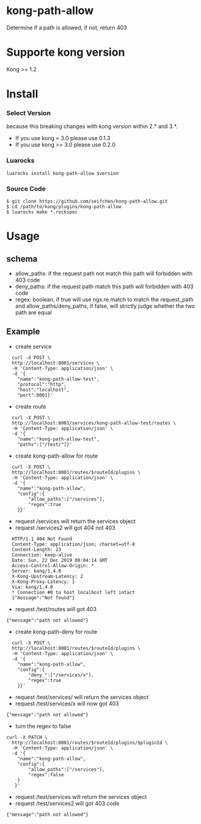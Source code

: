 # kong-path-allow
Determine if a path is allowed, if not, return 403
# Supporte kong version
Kong >= 1.2
# Install
### Select Version
because this breaking changes with kong version within 2.* and 3.*.
* If you use kong < 3.0 please use 0.1.3 
* If you use kong >= 3.0 please use 0.2.0
### Luarocks
```
luarocks install kong-path-allow $version 
```

### Source Code
```
$ git clone https://github.com/seifchen/kong-path-allow.git
$ cd /path/to/kong/plugins/kong-path-allow
$ luarocks make *.rockspec
```

# Usage
## schema
* allow_paths: if the request path not match this path will forbidden with 403 code
* deny_paths: if the request path match this path will forbidden with 403 code
* regex: boolean, if true will use ngx.re.match to match the request_path and allow_paths/deny_paths, if false, will strictly judge whether the two path are equal

## Example
* create service
```
  curl -X POST \
  http://localhost:8001/services \
  -H 'Content-Type: application/json' \
  -d '{
	"name":"kong-path-allow-test",
	"protocol":"http",
	"host":"localhost",
	"port":8001}'
```
* create route
```
  curl -X POST \
  http://localhost:8001/services/kong-path-allow-test/routes \
  -H 'Content-Type: application/json' \
  -d '{
	"name":"kong-path-allow-test",
	"paths":["/test/"]}'
```
* create kong-path-allow for route
```
  curl -X POST \
  http://localhost:8001/routes/$routeId/plugins \
  -H 'Content-Type: application/json' \
  -d '{
	"name":"kong-path-allow",
	"config":{
		"allow_paths":["/services"],
		"regex":true
	}}'
```
* request /services will return the services object
* request /services2 will got 404 not 403
```
  HTTP/1.1 404 Not Found
  Content-Type: application/json; charset=utf-8
  Content-Length: 23
  Connection: keep-alive
  Date: Sun, 22 Dec 2019 08:04:14 GMT
  Access-Control-Allow-Origin: *
  Server: kong/1.4.0
  X-Kong-Upstream-Latency: 2
  X-Kong-Proxy-Latency: 1
  Via: kong/1.4.0
  * Connection #0 to host localhost left intact
  {"message":"Not found"}
```
* request /test/routes will got 403
```
{"message":"path not allowed"}
```

* create kong-path-deny for route
```
  curl -X POST \
  http://localhost:8001/routes/$routeId/plugins \
  -H 'Content-Type: application/json' \
  -d '{
	"name":"kong-path-allow",
	"config":{
		"deny_":["/services/x"],
		"regex":true
	}}'
```
* request /test/services/ will return the services object
* request /test/services/x will now got 403 
```
{"message":"path not allowed"}
```


* turn the regex to false
```
curl -X PATCH \
  http://localhost:8001/routes/$routeId/plugins/$pluginId \
  -H 'Content-Type: application/json' \
  -d '{
	"name":"kong-path-allow",
	"config":{
		"allow_paths":["/services"],
		"regex":false
	}
   }'
```

* request /test/services will return the services object
* request /test/services2 will got 403 code
```
{"message":"path not allowed"}
```

